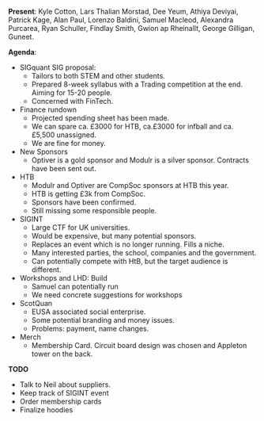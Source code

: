 ﻿---
date: 2019-10-31 6:00pm
---
**Present**:
Kyle Cotton, Lars Thalian Morstad, Dee Yeum, Athiya Deviyai, Patrick Kage, Alan Paul, Lorenzo Baldini, Samuel Macleod, Alexandra Purcarea, Ryan Schuller, Findlay Smith, Gwion ap Rheinallt, George Gilligan, Guneet.

**Agenda**:
* SIGquant SIG proposal:
	* Tailors to both STEM and other students.
	* Prepared 8-week syllabus with a Trading 	competition at the end. Aiming for 15-20 people.
	* Concerned with FinTech. 
* Finance rundown
	* Projected spending sheet has been made.
	* We can spare ca. £3000 for HTB, ca.£3000 for infball and ca. £5,500 unassigned. 
	* We are fine for money.
* New Sponsors
	* Optiver is a gold sponsor and Modulr is a silver sponsor. Contracts have been sent out. 
* HTB
	* Modulr and Optiver are CompSoc sponsors at HTB this year.
	* HTB is getting £3k from CompSoc. 
	* Sponsors have been confirmed.
	* Still missing some responsible people.
* SIGINT
	* Large CTF for UK universities.
	* Would be expensive, but many potential sponsors.
	* Replaces an event which is no longer running. Fills a niche.
	* Many interested parties, the school, companies and the government. 
	* Can potentially compete with HtB, but the target audience is different.
* Workshops and LHD: Build
	* Samuel can potentially run
	* We need concrete suggestions for workshops
* ScotQuan
	* EUSA associated social enterprise. 
	* Some potential branding and money issues.
	* Problems: payment, name changes.  
* Merch
	* Membership Card. Circuit board design was chosen and Appleton tower on the back. 

**TODO**
* Talk to Neil about suppliers. 
* Keep track of SIGINT event
* Order membership cards
* Finalize hoodies 



